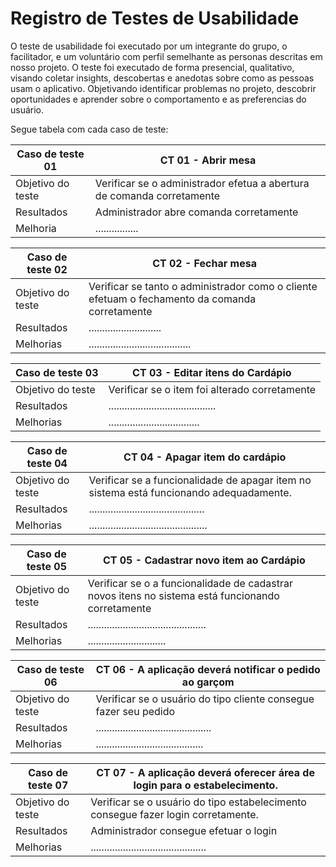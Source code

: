 # Registro de Testes de Usabilidade

O teste de usabilidade foi executado por um integrante do grupo, o facilitador, e um voluntário com perfil semelhante as personas descritas em nosso projeto. O teste foi executado de forma presencial, qualitativo, visando coletar insights, descobertas e anedotas sobre como as pessoas usam o aplicativo. Objetivando identificar problemas no projeto, descobrir oportunidades e aprender sobre o comportamento e as preferencias do usuário.


Segue tabela com cada caso de teste:

|Caso de teste 01     | CT 01 - Abrir mesa |
|-------|-------------------------
|Objetivo do teste| Verificar se o administrador efetua a abertura de comanda corretamente  |
|Resultados | Administrador abre comanda corretamente |
|Melhoria| ................ |

|Caso de teste 02     | CT 02 - Fechar mesa |
|-------|-------------------------
|Objetivo do teste|  Verificar se tanto o administrador como o cliente efetuam o fechamento da comanda corretamente |
|Resultados |	........................... |
|Melhorias| ...................................... |

|Caso de teste 03     | CT 03 -  Editar itens do Cardápio |
|-------|-------------------------
|Objetivo do teste| Verificar se o item foi alterado corretamente |
|Resultados | ........................................ |
|Melhorias| .................................. |

|Caso de teste 04     | CT 04 -  Apagar item do cardápio |
|-------|-------------------------
|Objetivo do teste| Verificar se a funcionalidade de apagar item no sistema está funcionando adequadamente.  |
|Resultados |	...........................................|
|Melhorias|............................................ |

|Caso de teste 05    | CT 05 -  Cadastrar novo item ao Cardápio|
|-------|-------------------------
|Objetivo do teste| Verificar se o a funcionalidade de cadastrar novos itens no sistema está funcionando corretamente |
|Resultados |	............................................ 	 |
|Melhorias| ............................. |

|Caso de teste 06     | CT 06 -  A aplicação deverá notificar o pedido ao garçom |
|-------|-------------------------
|Objetivo do teste| Verificar se o usuário do tipo cliente consegue fazer seu pedido|
|Resultados |...........................................|
|Melhorias| ........................................ |

|Caso de teste 07     | CT 07 -  A aplicação deverá oferecer área de login para o estabelecimento. |
|-------|-------------------------
|Objetivo do teste| Verificar se o usuário do tipo estabelecimento consegue fazer login corretamente. |
|Resultados |	Administrador consegue efetuar o login |
|Melhorias | ........................................... |
